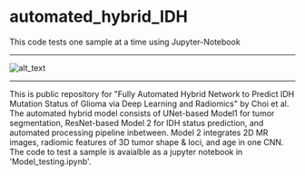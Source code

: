 # automated_hybrid_IDH  

This code tests one sample at a time using Jupyter-Notebook  
____________________________________
![alt_text](/workflow.png)
___________________________________

This is public repository for "Fully Automated Hybrid Network to Predict IDH Mutation Status of Glioma via Deep Learning and Radiomics" by Choi et al.
 The automated hybrid model consists of UNet-based Model1 for tumor segmentation, ResNet-based Model 2 for IDH status prediction, and automated processing pipeline inbetween. Model 2 integrates 2D MR images, radiomic features of 3D tumor shape & loci, and age in one CNN. The code to test a sample is avaialble as a jupyter notebook in 'Model_testing.ipynb'.
 
